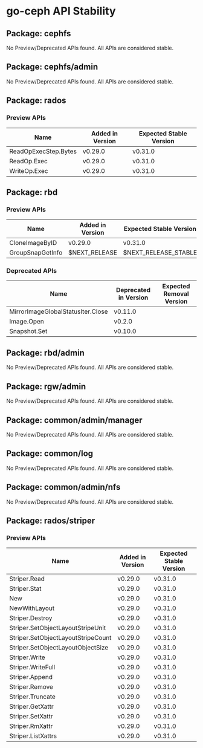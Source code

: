 <!-- GENERATED FILE: DO NOT EDIT DIRECTLY -->

# go-ceph API Stability

## Package: cephfs

No Preview/Deprecated APIs found. All APIs are considered stable.

## Package: cephfs/admin

No Preview/Deprecated APIs found. All APIs are considered stable.

## Package: rados

### Preview APIs

Name | Added in Version | Expected Stable Version | 
---- | ---------------- | ----------------------- | 
ReadOpExecStep.Bytes | v0.29.0 | v0.31.0 | 
ReadOp.Exec | v0.29.0 | v0.31.0 | 
WriteOp.Exec | v0.29.0 | v0.31.0 | 

## Package: rbd

### Preview APIs

Name | Added in Version | Expected Stable Version | 
---- | ---------------- | ----------------------- | 
CloneImageByID | v0.29.0 | v0.31.0 | 
GroupSnapGetInfo | $NEXT_RELEASE | $NEXT_RELEASE_STABLE | 

### Deprecated APIs

Name | Deprecated in Version | Expected Removal Version | 
---- | --------------------- | ------------------------ | 
MirrorImageGlobalStatusIter.Close | v0.11.0 |  | 
Image.Open | v0.2.0 |  | 
Snapshot.Set | v0.10.0 |  | 

## Package: rbd/admin

No Preview/Deprecated APIs found. All APIs are considered stable.

## Package: rgw/admin

No Preview/Deprecated APIs found. All APIs are considered stable.

## Package: common/admin/manager

No Preview/Deprecated APIs found. All APIs are considered stable.

## Package: common/log

No Preview/Deprecated APIs found. All APIs are considered stable.

## Package: common/admin/nfs

No Preview/Deprecated APIs found. All APIs are considered stable.

## Package: rados/striper

### Preview APIs

Name | Added in Version | Expected Stable Version | 
---- | ---------------- | ----------------------- | 
Striper.Read | v0.29.0 | v0.31.0 | 
Striper.Stat | v0.29.0 | v0.31.0 | 
New | v0.29.0 | v0.31.0 | 
NewWithLayout | v0.29.0 | v0.31.0 | 
Striper.Destroy | v0.29.0 | v0.31.0 | 
Striper.SetObjectLayoutStripeUnit | v0.29.0 | v0.31.0 | 
Striper.SetObjectLayoutStripeCount | v0.29.0 | v0.31.0 | 
Striper.SetObjectLayoutObjectSize | v0.29.0 | v0.31.0 | 
Striper.Write | v0.29.0 | v0.31.0 | 
Striper.WriteFull | v0.29.0 | v0.31.0 | 
Striper.Append | v0.29.0 | v0.31.0 | 
Striper.Remove | v0.29.0 | v0.31.0 | 
Striper.Truncate | v0.29.0 | v0.31.0 | 
Striper.GetXattr | v0.29.0 | v0.31.0 | 
Striper.SetXattr | v0.29.0 | v0.31.0 | 
Striper.RmXattr | v0.29.0 | v0.31.0 | 
Striper.ListXattrs | v0.29.0 | v0.31.0 | 

